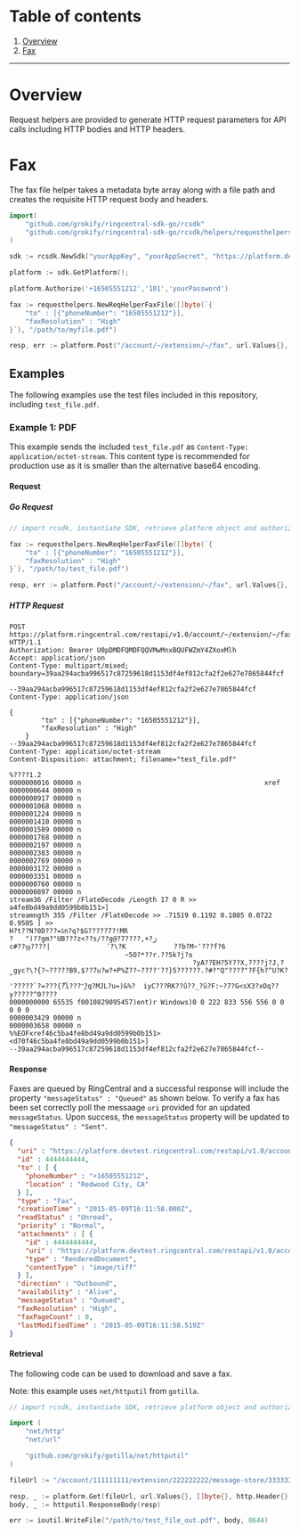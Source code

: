 # Table of contents

1. [Overview](#overview)
2. [Fax](#fax)

***

# Overview

Request helpers are provided to generate HTTP request parameters for API calls including HTTP bodies and HTTP headers.

# Fax

The fax file helper takes a metadata byte array along with a file path and creates the requisite HTTP request body and headers.

```go
import(
	"github.com/grokify/ringcentral-sdk-go/rcsdk"
	"github.com/grokify/ringcentral-sdk-go/rcsdk/helpers/requesthelpers"
)

sdk := rcsdk.NewSdk("yourAppKey", "yourAppSecret", "https://platform.devtest.ringcentral.com")

platform := sdk.GetPlatform();

platform.Authorize('+16505551212','101','yourPassword')

fax := requesthelpers.NewReqHelperFaxFile([]byte(`{ 
	"to" : [{"phoneNumber": "16505551212"}],
	"faxResolution" : "High"
}`), "/path/to/myfile.pdf")

resp, err := platform.Post("/account/~/extension/~/fax", url.Values{}, fax.GetBody(), fax.GetHeaders())
```

## Examples

The following examples use the test files included in this repository, including `test_file.pdf`.

### Example 1: PDF

This example sends the included `test_file.pdf` as `Content-Type: application/octet-stream`. This content type is recommended for production use as it is smaller than the alternative base64 encoding.

#### Request

##### Go Request

```go
// import rcsdk, instantiate SDK, retrieve platform object and authorize user here

fax := requesthelpers.NewReqHelperFaxFile([]byte(`{ 
	"to" : [{"phoneNumber": "16505551212"}],
	"faxResolution" : "High"
}`), "/path/to/test_file.pdf")

resp, err := platform.Post("/account/~/extension/~/fax", url.Values{}, fax.GetBody(), fax.GetHeaders())
```

##### HTTP Request

```http
POST https://platform.ringcentral.com/restapi/v1.0/account/~/extension/~/fax HTTP/1.1
Authorization: Bearer U0pDMDFQMDFQQVMwMnxBQUFWZmY4ZXoxMlh
Accept: application/json
Content-Type: multipart/mixed; boundary=39aa294acba996517c87259618d1153df4ef812cfa2f2e627e7865844fcf

--39aa294acba996517c87259618d1153df4ef812cfa2f2e627e7865844fcf
Content-Type: application/json

{ 
		"to" : [{"phoneNumber": "16505551212"}],
		"faxResolution" : "High"
	}
--39aa294acba996517c87259618d1153df4ef812cfa2f2e627e7865844fcf
Content-Type: application/octet-stream
Content-Disposition: attachment; filename="test_file.pdf"

%????1.2
0000000016 00000 n                                              xref
0000000644 00000 n
0000000917 00000 n
0000001068 00000 n
0000001224 00000 n
0000001410 00000 n
0000001589 00000 n
0000001768 00000 n
0000002197 00000 n
0000002383 00000 n
0000002769 00000 n
0000003172 00000 n
0000003351 00000 n
0000000760 00000 n
0000000897 00000 n
stream36 /Filter /FlateDecode /Length 17 0 R >> a4fe8bd49a9dd0599b0b151>]
streamngth 355 /Filter /FlateDecode >> .71519 0.1192 0.1805 0.0722 0.9505 ] >> 
H?t??N?0D???=ڈn?q?$G?????7?!MR
?	")??gm?"UB???z<??s/??g@?7????,+?ژ
c#??ϣ????|              ʿ?\?K            ??b?M~'???f?6
                             ~5O?*??r.??5k?j?ܦ
                                              ?yA??EH?5Y??X,????j?J,?_gyc?\?{?~?????B9,$??7u?w?+P%Z??~????'??}5??????.?#?"Q"????"?F{h?^U?K?`
'?????`?=???{?֟i???"͢?q?MJL?u=)&%?	iyC???RK??ǔ??_?ŭ?F:~?7?G<sX3?xOq??y?????^0????
0000000000 65535 f0010829095457)ent)r Windows)0 0 222 833 556 556 0 0 0 0 0 
0000003429 00000 n
0000003658 00000 n
%%EOFxref46c5ba4fe8bd49a9dd0599b0b151><d70f46c5ba4fe8bd49a9dd0599b0b151>]
--39aa294acba996517c87259618d1153df4ef812cfa2f2e627e7865844fcf--
```

#### Response

Faxes are queued by RingCentral and a successful response will include the property `"messageStatus" : "Queued"` as shown below. To verify a fax has been set correctly poll the messaage `uri` provided for an updated `messageStatus`. Upon success, the `messageStatus` property will be updated to `"messageStatus" : "Sent"`.

```json
{
  "uri" : "https://platform.devtest.ringcentral.com/restapi/v1.0/account/111111111/extension/222222222/message-store/333333333",
  "id" : 4444444444,
  "to" : [ {
    "phoneNumber" : "+16505551212",
    "location" : "Redwood City, CA"
  } ],
  "type" : "Fax",
  "creationTime" : "2015-05-09T16:11:58.000Z",
  "readStatus" : "Unread",
  "priority" : "Normal",
  "attachments" : [ {
    "id" : 4444444444,
    "uri" : "https://platform.devtest.ringcentral.com/restapi/v1.0/account/111111111/extension/222222222/message-store/333333333/content/4444444444",
    "type" : "RenderedDocument",
    "contentType" : "image/tiff"
  } ],
  "direction" : "Outbound",
  "availability" : "Alive",
  "messageStatus" : "Queued",
  "faxResolution" : "High",
  "faxPageCount" : 0,
  "lastModifiedTime" : "2015-05-09T16:11:58.519Z"
}
```

#### Retrieval

The following code can be used to download and save a fax.

Note: this example uses `net/httputil` from `gotilla`.

```go
// import rcsdk, instantiate SDK, retrieve platform object and authorize user here

import (
	"net/http"
	"net/url"

	"github.com/grokify/gotilla/net/httputil"
)

fileUrl := "/account/111111111/extension/222222222/message-store/333333333/content/4444444444"

resp, _ := platform.Get(fileUrl, url.Values{}, []byte{}, http.Header{})
body, _ := httputil.ResponseBody(resp)

err := ioutil.WriteFile("/path/to/test_file_out.pdf", body, 0644)
```